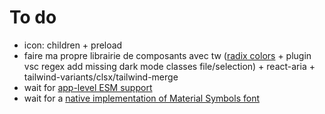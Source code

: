 # To do

- icon: children + preload
- faire ma propre librairie de composants avec tw ([radix colors](https://github.com/mrcaidev/tailwindcss-radix-colors) + plugin vsc regex add missing dark mode classes file/selection) + react-aria + tailwind-variants/clsx/tailwind-merge
- wait for [app-level ESM support](https://github.com/vercel/next.js/discussions/59455)
- wait for a [native implementation of Material Symbols font](https://github.com/vercel/next.js/discussions/42881)
